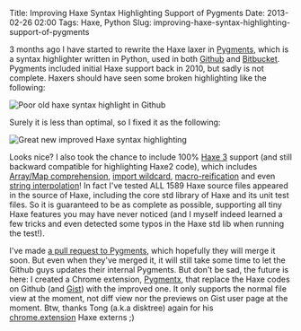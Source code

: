 Title: Improving Haxe Syntax Highlighting Support of Pygments
Date: 2013-02-26 02:00
Tags: Haxe, Python
Slug: improving-haxe-syntax-highlighting-support-of-pygments

3 months ago I have started to rewrite the Haxe laxer in [Pygments][],
which is a syntax highlighter written in Python, used in both [Github][]
and [Bitbucket][]. Pygments included initial Haxe support back in 2010,
but sadly is not complete. Haxers should have seen some broken
highlighting like the following:

![Poor old haxe syntax highlight in Github][]

Surely it is less than optimal, so I fixed it as the following:

![Great new improved Haxe syntax highlighting][]

Looks nice? I also took the chance to include 100% [Haxe 3][] support
(and still backward compatible for highlighting Haxe2 code), which
includes [Array/Map comprehension][], [import wildcard][],
[macro-reification][] and even [string interpolation][]! In fact I've
tested ALL 1589 Haxe source files appeared in the source of Haxe,
including the core std library of Haxe and its unit test files. So it
is guaranteed to be as complete as possible, supporting all tiny Haxe
features you may have never noticed (and I myself indeed learned a few
tricks and even detected some typos in the Haxe std lib when running the
test!).

I've made [a pull request to Pygments][], which hopefully they will
merge it soon. But even when they've merged it, it will still take some
time to let the Github guys updates their internal Pygments. But don't
be sad, the future is here: I created a Chrome extension, [Pygmentx][],
that replace the Haxe codes on Github (and [Gist][]) with the improved
one. It only supports the normal file view at the moment, not diff view
nor the previews on Gist user page at the moment. Btw, thanks Tong
(a.k.a disktree) again for his [chrome.extension][] Haxe externs ;)

 

  [Pygments]: http://pygments.org/
  [Github]: https://github.com/
  [Bitbucket]: https://bitbucket.org/
  [Poor old haxe syntax highlight in Github]: /files/2013/512b98bb9d29c91162000063.jpeg
  [Great new improved Haxe syntax highlighting]: /files/2013/512b99d39d29c97d6f00007c.jpeg
  [Haxe 3]: http://haxe.org/manual/haxe3
  [Array/Map comprehension]: http://haxe.org/manual/comprehension
  [import wildcard]: http://haxe.org/manual/modules#import
  [macro-reification]: http://haxe.org/manual/macros#macro-reification
  [string interpolation]: http://haxe.org/manual/string_interpolation
  [a pull request to Pygments]: https://bitbucket.org/birkenfeld/pygments-main/pull-request/174/rewrote-the-haxe-lexer-and-haxe-30-support
  [Pygmentx]: https://chrome.google.com/webstore/detail/pygmentx/ckkmmhhaihbeiemghplgkhkgdgdjnddl
  [Gist]: https://gist.github.com/
  [chrome.extension]: https://github.com/tong/chrome.extension
